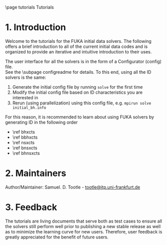 \page tutorials Tutorials

# 1. Introduction

Welcome to the tutorials for the FUKA initial data solvers. The following
offers a brief introduction to all of the current initial data codes and is organized
to provide an iterative and intuitive introduction to their uses.

The user interface for all the solvers is in the form of a Configurator (config) file.  
See the \subpage configreadme for details.
To this end, using all the ID solvers is the same:

1. Generate the initial config file by running `solve` for the first time
2. Modify the initial config file based on ID characteristics you are interested in
3. Rerun (using parallelization) using this config file, e.g. `mpirun solve initial_bh.info`

For this reason, it is recommended to learn about using FUKA solvers by generating ID in the following order

-  \ref bhxcts
-  \ref bbhxcts
-  \ref nsxcts
-  \ref bnsxcts
-  \ref bhnsxcts

# 2. Maintainers

Author/Maintainer: Samuel. D. Tootle - tootle@itp.uni-frankfurt.de

# 3. Feedback

The tutorials are living documents that serve both as test cases to ensure all the
solvers still perform well prior to publishing a new stable release as well as to
minimize the learning curve for new users.  Therefore, user feedback is greatly
appreciated for the benefit of future users.

